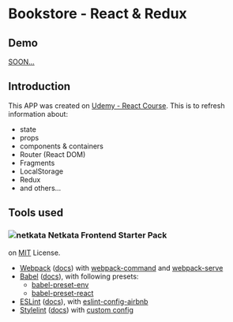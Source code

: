 # Bookstore - React & Redux

## Demo
[SOON...](https://#)

## Introduction
This APP was created on [Udemy - React Course](https://www.udemy.com/react-jest/). 
This is to refresh information about:
* state
* props
* components & containers
* Router (React DOM)
* Fragments
* LocalStorage
* Redux
* and others...

## Tools used

### ![netkata](https://netkata.com/assets/img/logo-netkata.png) Netkata Frontend Starter Pack 
on [MIT](https://choosealicense.com/licenses/mit/) License.
* [Webpack](https://webpack.js.org/) ([docs](https://webpack.js.org/configuration/)) with [webpack-command](https://github.com/webpack-contrib/webpack-command) and [webpack-serve](https://github.com/webpack-contrib/webpack-serve)
* [Babel](https://babeljs.io/) ([docs](https://babeljs.io/docs/en/)), with following presets:
    * [babel-preset-env](https://babeljs.io/docs/en/babel-preset-env)
    * [babel-preset-react](https://babeljs.io/docs/en/babel-preset-react)
* [ESLint](https://eslint.org/) ([docs](https://eslint.org/docs/user-guide/configuring)), with [eslint-config-airbnb](https://github.com/airbnb/javascript)
* [Stylelint](https://stylelint.io/) ([docs](https://stylelint.io/user-guide/)) with [custom config](.stylelintrc)
